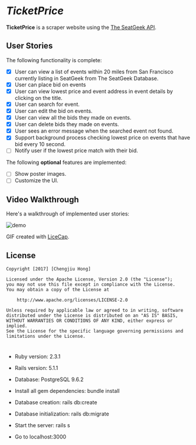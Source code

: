 # *TicketPrice*

**TicketPrice** is a scraper website using the [The SeatGeek API](http://platform.seatgeek.com/).

## User Stories

The following functionality is complete:

- [x] User can view a list of events within 20 miles from San Francisco currently listing in SeatGeek from The SeatGeek Database.
- [x] User can place bid on events
- [x] User can view lowest price and event address in event details by clicking on the title.
- [x] User can search for event.
- [x] User can edit the bid on events.
- [x] User can view all the bids they made on events.
- [x] User can delete bids they made on events.
- [x] User sees an error message when the searched event not found.
- [x] Support background process checking lowest price on events that have bid every 10 second.
- [ ] Notify user if the lowest price match with their bid.

The following **optional** features are implemented:
- [ ] Show poster images.
- [ ] Customize the UI.

## Video Walkthrough 

Here's a walkthrough of implemented user stories:

![demo](https://user-images.githubusercontent.com/15274466/27121656-0c7c0442-509d-11e7-8307-985ae5061e3e.gif)


GIF created with [LiceCap](http://www.cockos.com/licecap/).

## License

    Copyright [2017] [Chengjiu Hong]

    Licensed under the Apache License, Version 2.0 (the "License");
    you may not use this file except in compliance with the License.
    You may obtain a copy of the License at

        http://www.apache.org/licenses/LICENSE-2.0

    Unless required by applicable law or agreed to in writing, software
    distributed under the License is distributed on an "AS IS" BASIS,
    WITHOUT WARRANTIES OR CONDITIONS OF ANY KIND, either express or implied.
    See the License for the specific language governing permissions and
    limitations under the License.
#
* Ruby version: 2.3.1

* Rails version: 5.1.1

* Database: PostgreSQL 9.6.2

* Install all gem dependencies: bundle install

* Database creation: rails db:create

* Database initialization: rails db:migrate

* Start the server: rails s

* Go to localhost:3000
